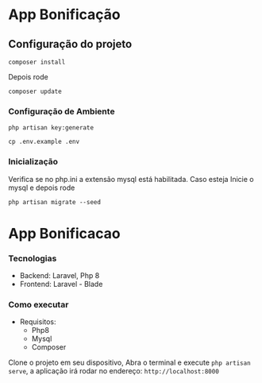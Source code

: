 # App Bonificação

## Configuração do projeto
```
composer install
```
Depois rode
```
composer update
```
### Configuração de Ambiente

```
php artisan key:generate
```
```
cp .env.example .env
```

### Inicialização

Verifica se no php.ini a extensão mysql está habilitada. Caso esteja
Inicie o mysql e depois rode
 
```
php artisan migrate --seed
```

# App Bonificacao

### Tecnologias

- Backend: Laravel, Php 8
- Frontend: Laravel - Blade 

### Como executar

- Requisitos:
  - Php8
  - Mysql
  - Composer

Clone o projeto em seu dispositivo, Abra o terminal e execute `php artisan serve`,
a aplicação irá rodar no endereço: `http://localhost:8000`
